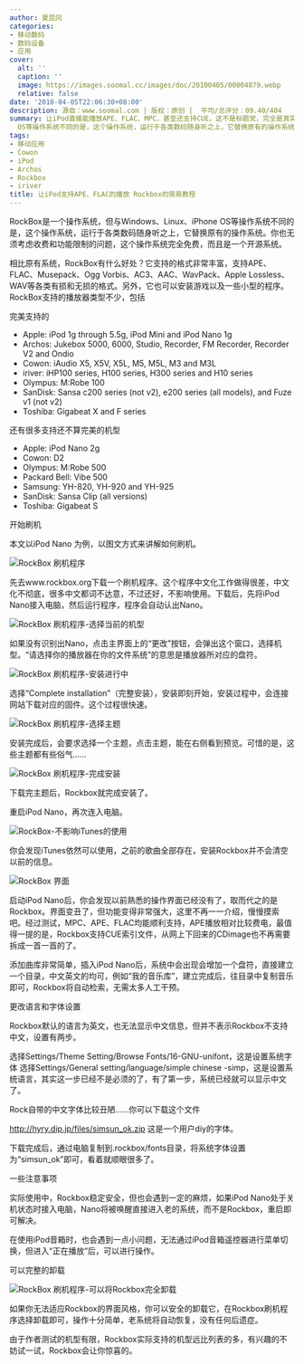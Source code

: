 ```yaml
---
author: 夏昆冈
categories:
- 移动数码
- 数码设备
- 应用
cover:
  alt: ''
  caption: ''
  image: https://images.soomal.cc/images/doc/20100405/00004879.webp
  relative: false
date: '2010-04-05T22:06:30+08:00'
description: 源自：www.soomal.com | 版权：原创 |  平均/总评分：09.40/404
summary: 让iPod直接能播放APE、FLAC、MPC，甚至还支持CUE，这不是标题党，完全是真实的。使用RockBox即可，它不但支持iPod，还支持众多主流的数码随身听，让这些设备的功能大大的增加。RockBox是一个操作系统，但与Windows、Linux、iPhone
  OS等操作系统不同的是，这个操作系统，运行于各类数码随身听之上，它替换原有的操作系统……
tags:
- 移动应用
- Cowon
- iPod
- Archos
- Rockbox
- iriver
title: 让iPod支持APE、FLAC的播放 Rockbox的简易教程
---
```


RockBox是一个操作系统，但与Windows、Linux、iPhone OS等操作系统不同的是，这个操作系统，运行于各类数码随身听之上，它替换原有的操作系统。你也无须考虑收费和功能限制的问题，这个操作系统完全免费，而且是一个开源系统。



相比原有系统，RockBox有什么好处？它支持的格式非常丰富，支持APE、FLAC、Musepack、Ogg Vorbis、AC3、AAC、WavPack、Apple Lossless、WAV等各类有损和无损的格式。另外，它也可以安装游戏以及一些小型的程序。RockBox支持的播放器类型不少，包括



完美支持的



* Apple: iPod 1g through 5.5g, iPod Mini and iPod Nano 1g
* Archos: Jukebox 5000, 6000, Studio, Recorder, FM Recorder, Recorder V2 and 
Ondio
* Cowon: iAudio X5, X5V, X5L, M5, M5L, M3 and M3L
* iriver: iHP100 series, H100 series, H300 series and H10 series
* Olympus: M:Robe 100
* SanDisk: Sansa c200 series (not v2), e200 series (all models), and Fuze v1 
(not v2)
* Toshiba: Gigabeat X and F series



还有很多支持还不算完美的机型



* Apple: iPod Nano 2g
* Cowon: D2
* Olympus: M:Robe 500
* Packard Bell: Vibe 500
* Samsung: YH-820, YH-920 and YH-925
* SanDisk: Sansa Clip (all versions)
* Toshiba: Gigabeat S



开始刷机



本文以iPod Nano 为例，以图文方式来讲解如何刷机。



![RockBox 刷机程序](https://images.soomal.cc/images/doc/20100405/00004867.webp)



先去www.rockbox.org下载一个刷机程序。这个程序中文化工作做得很差，中文化不彻底，很多中文都词不达意，不过还好，不影响使用。下载后，先将iPod 
Nano接入电脑，然后运行程序，程序会自动认出Nano。



![RockBox 刷机程序-选择当前的机型](https://images.soomal.cc/images/doc/20100405/00004868.webp)



如果没有识别出Nano，点击主界面上的“更改”按钮，会弹出这个窗口，选择机型。“请选择你的播放器在你的文件系统”的意思是播放器所对应的盘符。



![RockBox 刷机程序-安装进行中](https://images.soomal.cc/images/doc/20100405/00004870.webp)



选择“Complete installation”（完整安装），安装即刻开始，安装过程中，会连接网站下载对应的固件。这个过程很快速。



![RockBox 刷机程序-选择主题](https://images.soomal.cc/images/doc/20100405/00004871.webp)



安装完成后，会要求选择一个主题，点击主题，能在右侧看到预览。可惜的是，这些主题都有些俗气……



![RockBox 刷机程序-完成安装](https://images.soomal.cc/images/doc/20100405/00004872.webp)



下载完主题后，Rockbox就完成安装了。



重启iPod Nano，再次连入电脑。



![RockBox-不影响iTunes的使用](https://images.soomal.cc/images/doc/20100405/00004873.webp)



你会发现iTunes依然可以使用，之前的歌曲全部存在，安装Rockbox并不会清空以前的信息。



![RockBox 界面](https://images.soomal.cc/images/doc/20100405/00004875.webp)



启动iPod 
Nano后，你会发现以前熟悉的操作界面已经没有了，取而代之的是Rockbox。界面变丑了，但功能变得非常强大，这里不再一一介绍，慢慢摸索吧。经过测试，MPC、APE、FLAC均能顺利支持，APE播放相对比较费电，最值得一提的是，Rockbox支持CUE索引文件，从网上下回来的CDimage也不再需要拆成一首一首的了。



添加曲库非常简单，插入iPod 
Nano后，系统中会出现会增加一个盘符，直接建立一个目录，中文英文的均可，例如“我的音乐库”，建立完成后，往目录中复制音乐即可，Rockbox将自动检索，无需太多人工干预。



更改语言和字体设置



Rockbox默认的语言为英文，也无法显示中文信息，但并不表示Rockbox不支持中文，设置有两步。



选择Settings/Theme Setting/Browse Fonts/16-GNU-unifont，这是设置系统字体
选择Settings/General setting/language/simple chinese 
-simp，这是设置系统语言，其实这一步已经不是必须的了，有了第一步，系统已经就可以显示中文了。



Rock自带的中文字体比较丑陋……你可以下载这个文件



http://hyry.dip.jp/files/simsun_ok.zip 这是一个用户diy的字体。



下载完成后，通过电脑复制到.rockbox/fonts目录，将系统字体设置为“simsun_ok”即可，看着就顺眼很多了。



一些注意事项



实际使用中，Rockbox稳定安全，但也会遇到一定的麻烦，如果iPod 
Nano处于关机状态时接入电脑，Nano将被唤醒直接进入老的系统，而不是Rockbox，重启即可解决。



在使用iPod音箱时，也会遇到一点小问题，无法通过iPod音箱遥控器进行菜单切换，但进入“正在播放”后，可以进行操作。



可以完整的卸载



![RockBox 刷机程序-可以将Rockbox完全卸载](https://images.soomal.cc/images/doc/20100405/00004877.webp)



如果你无法适应Rockbox的界面风格，你可以安全的卸载它，在Rockbox刷机程序选择卸载即可，操作十分简单，老系统将自动恢复，没有任何后遗症。



由于作者测试的机型有限，Rockbox实际支持的机型远比列表的多，有兴趣的不妨试一试，Rockbox会让你惊喜的。